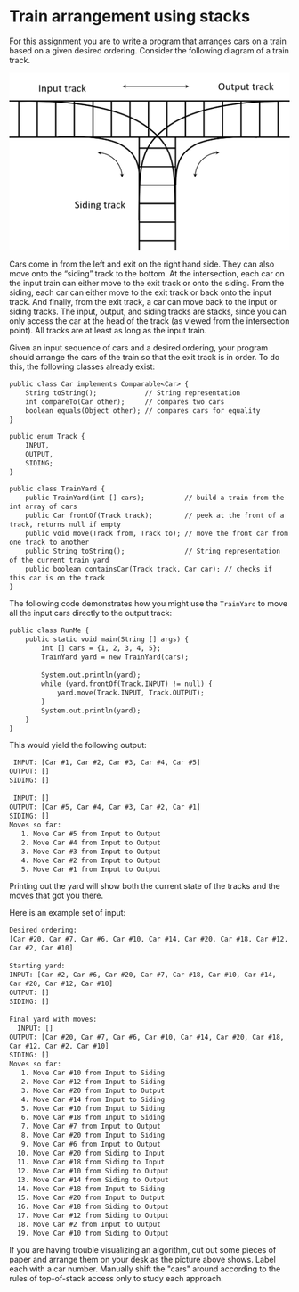 # Train arrangement using stacks

For this assignment you are to write a program that arranges cars on a train based on a given desired ordering.
Consider the following diagram of a train track.

![train track](../../../../../../etc/homework10/TrainTrack.png)

Cars come in from the left and exit on the right hand side.
They can also move onto the “siding” track to the bottom.
At the intersection,
each car on the input train can either move to the exit track or onto the siding.
From the siding,
each car can either move to the exit track or back onto the input track.
And finally,
from the exit track,
a car can move back to the input or siding tracks.
The input,
output,
and siding tracks are stacks,
since you can only access the car at the head of the track (as viewed from the intersection point).
All tracks are at least as long as the input train.

Given an input sequence of cars and a desired ordering,
your program should arrange the cars of the train so that the exit track is in order.
To do this,
the following classes already exist:

```{java}
public class Car implements Comparable<Car> {
    String toString();            // String representation
    int compareTo(Car other);     // compares two cars
    boolean equals(Object other); // compares cars for equality
}
```

```{java}
public enum Track {
    INPUT,
    OUTPUT,
    SIDING;
}
```

```{java}
public class TrainYard {
    public TrainYard(int [] cars);          // build a train from the int array of cars
    public Car frontOf(Track track);        // peek at the front of a track, returns null if empty
    public void move(Track from, Track to); // move the front car from one track to another
    public String toString();               // String representation of the current train yard
    public boolean containsCar(Track track, Car car); // checks if this car is on the track
}
```

The following code demonstrates how you might use the `TrainYard` to move all the input cars directly to the output track:

```{java}
public class RunMe {
    public static void main(String [] args) {
        int [] cars = {1, 2, 3, 4, 5};
        TrainYard yard = new TrainYard(cars);
        
        System.out.println(yard);
        while (yard.frontOf(Track.INPUT) != null) {
            yard.move(Track.INPUT, Track.OUTPUT);
        }
        System.out.println(yard);
    }
}
```

This would yield the following output:

```
 INPUT: [Car #1, Car #2, Car #3, Car #4, Car #5]
OUTPUT: []
SIDING: []

 INPUT: []
OUTPUT: [Car #5, Car #4, Car #3, Car #2, Car #1]
SIDING: []
Moves so far:
   1. Move Car #5 from Input to Output
   2. Move Car #4 from Input to Output
   3. Move Car #3 from Input to Output
   4. Move Car #2 from Input to Output
   5. Move Car #1 from Input to Output
```

Printing out the yard will show both the current state of the tracks and the moves that got you there.

Here is an example set of input:

```
Desired ordering:
[Car #20, Car #7, Car #6, Car #10, Car #14, Car #20, Car #18, Car #12, Car #2, Car #10]

Starting yard:
INPUT: [Car #2, Car #6, Car #20, Car #7, Car #18, Car #10, Car #14, Car #20, Car #12, Car #10]
OUTPUT: []
SIDING: []

Final yard with moves:
  INPUT: []
OUTPUT: [Car #20, Car #7, Car #6, Car #10, Car #14, Car #20, Car #18, Car #12, Car #2, Car #10]
SIDING: []
Moves so far:
   1. Move Car #10 from Input to Siding
   2. Move Car #12 from Input to Siding
   3. Move Car #20 from Input to Output
   4. Move Car #14 from Input to Siding
   5. Move Car #10 from Input to Siding
   6. Move Car #18 from Input to Siding
   7. Move Car #7 from Input to Output
   8. Move Car #20 from Input to Siding
   9. Move Car #6 from Input to Output
  10. Move Car #20 from Siding to Input
  11. Move Car #18 from Siding to Input
  12. Move Car #10 from Siding to Output
  13. Move Car #14 from Siding to Output
  14. Move Car #18 from Input to Siding
  15. Move Car #20 from Input to Output
  16. Move Car #18 from Siding to Output
  17. Move Car #12 from Siding to Output
  18. Move Car #2 from Input to Output
  19. Move Car #10 from Siding to Output
```

If you are having trouble visualizing an algorithm,
cut out some pieces of paper and arrange them on your desk as the picture above shows.
Label each with a car number.
Manually shift the "cars" around according to the rules of top-of-stack access only to study each approach.

